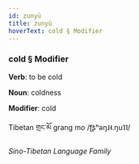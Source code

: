 ```yaml
---
id: zunyü
title: zunyü
hoverText: cold § Modifier
---
```


### cold § Modifier

**Verb**: to be cold

**Noun**: coldness

**Modifier**: cold

Tibetan གྲང་མོ grang mo /ʈ͡ʂʰəŋ˩˧.ŋu˥˥/

*Sino-Tibetan Language Family*